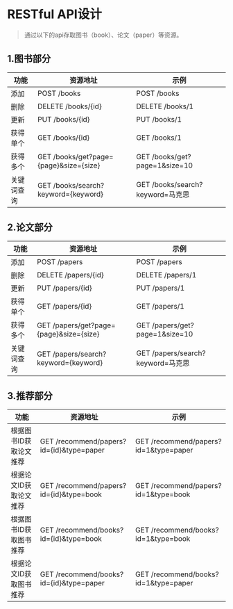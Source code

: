 # RESTful API设计
>通过以下的api存取图书（book）、论文（paper）等资源。

## 1.图书部分
|功能|资源地址|示例|
| --- | --- | --- |
|添加|POST /books|POST /books|
|删除|DELETE /books/{id}|DELETE /books/1|
|更新|PUT /books/{id}|PUT /books/1|
|获得单个|GET /books/{id}|GET /books/1|
|获得多个|GET /books/get?page={page}&size={size}|GET /books/get?page=1&size=10|
|关键词查询|GET /books/search?keyword={keyword}|GET /books/search?keyword=马克思|

## 2.论文部分
|功能|资源地址|示例|
| --- | --- | --- |
|添加|POST /papers|POST /papers|
|删除|DELETE /papers/{id}|DELETE /papers/1|
|更新|PUT /papers/{id}|PUT /papers/1|
|获得单个|GET /papers/{id}|GET /papers/1|
|获得多个|GET /papers/get?page={page}&size={size}|GET /papers/get?page=1&size=10|
|关键词查询|GET /papers/search?keyword={keyword}|GET /papers/search?keyword=马克思|

## 3.推荐部分
|功能|资源地址|示例|
| --- | --- | --- |
|根据图书ID获取论文推荐|GET /recommend/papers?id={id}&type=paper|GET /recommend/papers?id=1&type=paper|
|根据论文ID获取论文推荐|GET /recommend/papers?id={id}&type=book|GET /recommend/papers?id=1&type=book|
|根据图书ID获取图书推荐|GET /recommend/books?id={id}&type=book|GET /recommend/books?id=1&type=book|
|根据论文ID获取图书推荐|GET /recommend/books?id={id}&type=paper|GET /recommend/books?id=1&type=paper|
